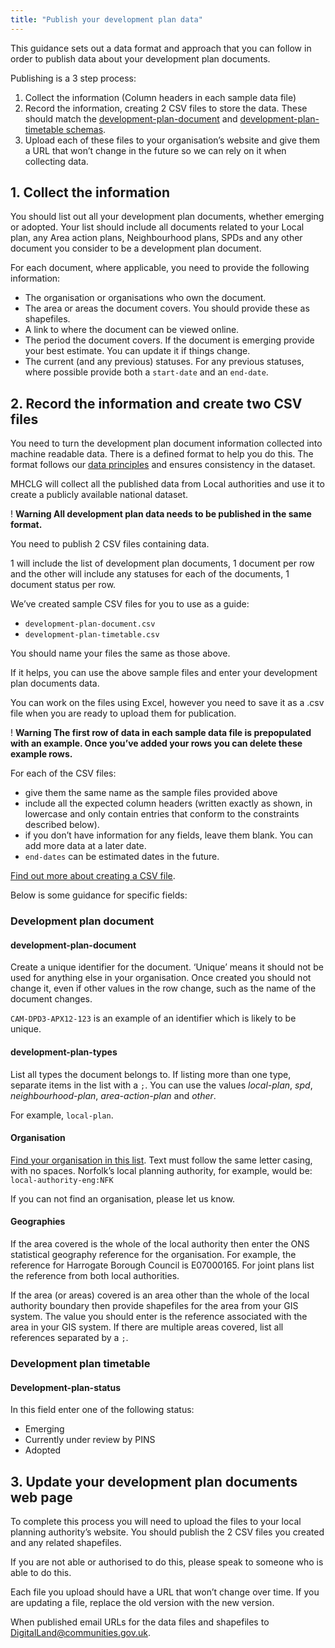 ```yaml
---
title: "Publish your development plan data"
---
```


This guidance sets out a data format and approach that you can follow in order to publish data about your development plan documents.

Publishing is a 3 step process:

1. Collect the information (Column headers in each sample data file)
2. Record the information, creating 2 CSV files to store the data. These should match the [development-plan-document](https://digital-land.github.io/specification/schema/development-plan-document/) and [development-plan-timetable schemas](https://digital-land.github.io/specification/schema/development-plan-timetable/).
3. Upload each of these files to your organisation’s website and give them a URL that won’t change in the future so we can rely on it when collecting data.

## 1. Collect the information

You should list out all your development plan documents, whether emerging or adopted. Your list should include all documents related to your Local plan, any Area action plans, Neighbourhood plans, SPDs and any other document you consider to be a development plan document.

For each document, where applicable, you need to provide the following information:

* The organisation or organisations who own the document.
* The area or areas the document covers. You should provide these as shapefiles.
* A link to where the document can be viewed online.
* The period the document covers. If the document is emerging provide your best estimate. You can update it if things change.
* The current (and any previous) statuses. For any previous statuses, where possible provide both a `start-date` and an `end-date`.

## 2. Record the information and create two CSV files

You need to turn the development plan document information collected into machine readable data. There is a defined format to help you do this. The format follows our [data principles](https://digital-land.github.io/guidance/data-principles/) and ensures consistency in the dataset.

MHCLG will collect all the published data from Local authorities and use it to create a publicly available national dataset.

<div class="govuk-warning-text">
  <span class="govuk-warning-text__icon" aria-hidden="true">!</span>
  <strong class="govuk-warning-text__text">
    <span class="govuk-warning-text__assistive">Warning</span>
    All development plan data needs to be published in the same format.
  </strong>
</div>

You need to publish 2 CSV files containing data.

1 will include the list of development plan documents, 1 document per row and the other will include any statuses for each of the documents, 1 document status per row.

We’ve created sample CSV files for you to use as a guide:

- `development-plan-document.csv`
- `development-plan-timetable.csv`

You should name your files the same as those above.

If it helps, you can use the above sample files and enter your development plan documents data.

You can work on the files using Excel, however you need to save it as a .csv file when you are ready to upload them for publication.

<div class="govuk-warning-text">
  <span class="govuk-warning-text__icon" aria-hidden="true">!</span>
  <strong class="govuk-warning-text__text">
    <span class="govuk-warning-text__assistive">Warning</span>
    The first row of data in each sample data file is prepopulated with an example. Once you’ve added your rows you can delete these example rows.
  </strong>
</div>

For each of the CSV files:

* give them the same name as the sample files provided above
* include all the expected column headers (written exactly as shown, in lowercase and only contain entries that conform to the constraints described below).
* if you don’t have information for any fields, leave them blank. You can add more data at a later date.
* `end-dates` can be estimated dates in the future.

[Find out more about creating a CSV file](https://w3c.github.io/csvw/primer/).

Below is some guidance for specific fields:

### Development plan document

#### development-plan-document
Create a unique identifier for the document. ‘Unique’ means it should not be used for anything else in your organisation. Once created you should not change it, even if other values in the row change, such as the name of the document changes.

`CAM-DPD3-APX12-123` is an example of an identifier which is likely to be unique.

#### development-plan-types
List all types the document belongs to. If listing more than one type, separate items in the list with a `;`. You can use the values *local-plan*, *spd*, *neighbourhood-plan*, *area-action-plan* and *other*.

For example, `local-plan`.

#### Organisation
[Find your organisation in this list](https://digital-land.github.io/organisation/). Text must follow the same letter casing, with no spaces. Norfolk’s local planning authority, for example, would be: `local-authority-eng:NFK`

If you can not find an organisation, please let us know.

#### Geographies
If the area covered is the whole of the local authority then enter the ONS statistical geography reference for the organisation. For example, the reference for Harrogate Borough Council is E07000165. For joint plans list the reference from both local authorities.

If the area (or areas) covered is an area other than the whole of the local authority boundary then provide shapefiles for the area from your GIS system. The value you should enter is the reference associated with the area in your GIS system. If there are multiple areas covered, list all references separated by a `;`.

### Development plan timetable

#### Development-plan-status
In this field enter one of the following status:

* Emerging
* Currently under review by PINS
* Adopted

## 3. Update your development plan documents web page

To complete this process you will need to upload the files to your local planning authority’s website. You should publish the 2 CSV files you created and any related shapefiles.

If you are not able or authorised to do this, please speak to someone who is able to do this.

Each file you upload should have a URL that won’t change over time. If you are updating a file, replace the old version with the new version.

When published email URLs for the data files and shapefiles to [DigitalLand@communities.gov.uk](mailto:DigitalLand@communities.gov.uk).

